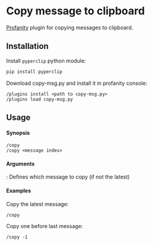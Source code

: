 # Copy message to clipboard

[Profanity](http://www.profanity.im) plugin for copying messages to clipboard. 

## Installation

Install `pyperclip` python module:

```bash
pip install pyperclip
```

Download copy-msg.py and install it in profanity console:

```
/plugins install <path to copy-msg.py>
/plugins load copy-msg.py
```

## Usage

#### Synopsis

```
/copy
/copy <message index>
```

#### Arguments

<message index> : Defines which message to copy (if not the latest)
 
#### Examples

Copy the latest message:
```
/copy
```

Copy one before last message:
```
/copy -1
```
